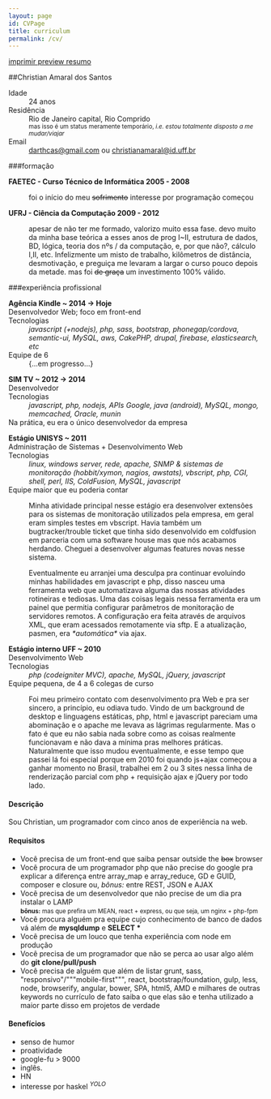 ```yaml
---
layout: page
id: CVPage
title: curriculum
permalink: /cv/
---
```

<nav class='quick-menu no-print'>
  <a href='#' id='do-print' title='imprimir'>
    <i class='fa fa-print'></i> imprimir
  </a>
  <a href='https://github.com/chrisamaral'>
    <i class='fa fa-github'></i> preview
  </a>
  <a href='#tldr' title='pular para resumo'>
    <i class='fa fa-forward'></i> resumo
  </a>
</nav>


##Christian Amaral dos Santos
<dl>
  <dt class='inline'>Idade</dt>
  <dd>
    <span id='birthday' data-timestamp='665706600679'>24 anos</span>
  </dd>
  <dt class='inline'>Residência</dt>
  <dd>Rio de Janeiro capital, Rio Comprido <br/>
    <div class='wrapped no-print'>
      <small id='noMap'>
        mas isso é um status meramente temporário, <em>i.e. estou totalmente disposto a me mudar/viajar</em>
      </small>
    </div>
    <a class='toggle full'></a>
  </dd>
  <dt class='inline'>Email</dt>
  <dd>
    <a href='mailto://darthcas@gmail.com' title='desculpa, eu tinha 14 anos'>darthcas@gmail.com</a> ou <a href='mailto://christianamaral@id.uff.br'>christianamaral@id.uff.br</a><br/>
  </dd>
</dl>


###formação
<dl>
  <dt><strong>FAETEC - Curso Técnico de Informática 2005 - 2008</strong></dt>
  <dd class='zip'>
    <p class='wrapped'>foi o início do meu <del>sofrimento</del> interesse por programação começou</p>
    <a class='toggle'></a>
  </dd>
  <dt><strong>UFRJ - Ciência da Computação 2009 - 2012</strong></dt>
  <dd class='zip'>
    <p class='wrapped'>
      apesar de não ter me formado, valorizo muito essa fase. devo muito da minha base teórica a esses anos
      de prog I~II, estrutura de dados, BD, lógica, teoria dos nºs / da computação, e, por que não?, cálculo I,II, etc.
      Infelizmente um misto de trabalho, kilômetros de distância, desmotivação, e preguiça me levaram a largar o curso pouco depois da metade.
      mas foi <del>de graça</del> um investimento 100% válido.
    </p>
    <a class='toggle'></a>
  </dd>
</dl>

###experiência profissional
<dl>
  <dt><strong>Agência Kindle ~ 2014 -> Hoje</strong></dt>
  <dt>Desenvolvedor Web; foco em front-end</dt>
  <dt class='inline'>Tecnologias</dt>
  <dd><em>javascript (+nodejs), php, sass, bootstrap, phonegap/cordova, semantic-ui, MySQL, aws, CakePHP, drupal, firebase, elasticsearch, etc</em></dd>
  <dt>Equipe de 6</dt>
  <dd style='padding-left: 0'>
    <div class='wrapped no-print'>
      {...em progresso...}
    </div>
    <a class='toggle'></a>
  </dd>
</dl>

<dl>
  <dt><strong>SIM TV ~ 2012 -> 2014</strong></dt>
  <dt>Desenvolvedor</dt>
  <dt class='inline'>Tecnologias</dt>
  <dd><em>javascript, php, nodejs, APIs Google, java (android), MySQL, mongo, memcached, Oracle, munin</em></dd>
  <dt>Na prática, eu era o único desenvolvedor da empresa</dt>
  <dd style='padding-left: 0'>
    <div class='wrapped no-print'><div id='EngCarousel'></div></div>
    <a class='toggle full'></a>
  </dd>
</dl>

<dl>
  <dt><strong>Estágio UNISYS ~ 2011</strong></dt>
  <dt>Administração de Sistemas + Desenvolvimento Web</dt>
  <dt class='inline'>Tecnologias</dt>
  <dd><em>linux, windows server, rede, apache, SNMP & sistemas de monitoração (hobbit/xymon, nagios, awstats), vbscript, php, CGI, shell, perl, IIS, ColdFusion, MySQL, javascript</em></dd>
  <dt>Equipe maior que eu poderia contar</dt>
  <dd class='zip'>
    <div class='wrapped'>
      <p>
        Minha atividade principal nesse estágio era desenvolver extensões para os sistemas de monitoração utilizados pela empresa, em geral eram simples testes em vbscript. Havia também um bugtracker/trouble ticket
        que tinha sido desenvolvido em coldfusion em parceria com uma software house mas que nós acabamos herdando. Cheguei a
        desenvolver algumas features novas nesse sistema.
      </p>
      <p>
        Eventualmente eu arranjei uma desculpa pra continuar evoluindo minhas habilidades em javascript e php,
        disso nasceu uma ferramenta web que automatizava alguma das nossas atividades rotineiras e tediosas.
        Uma das coisas legais nessa ferramenta era um painel que permitia configurar parâmetros de
        monitoração de servidores remotos. A configuração era feita através de arquivos XML, que eram acessados
        remotamente via sftp. E a atualização, pasmen, era <em>*automática*</em> via ajax.
      </p>
    </div>
    <a class='toggle'></a>
  </dd>
</dl>

<dl>
  <dt><strong>Estágio interno UFF ~ 2010</strong></dt>
  <dt>Desenvolvimento Web</dt>
  <dt class='inline'>Tecnologias</dt>
  <dd><em>php (codeigniter MVC), apache, MySQL, jQuery, javascript</em></dd>
  <dt>Equipe pequena, de 4 a 6 colegas de curso</dt>
  <dd class='zip'>
    <p class='wrapped'>
      Foi meu primeiro contato com desenvolvimento pra Web e pra ser sincero, a princípio, eu odiava tudo.
      Vindo de um background de desktop e linguagens estáticas, php, html e javascript pareciam uma abominação
      e o apache me levava as lágrimas regularmente.
      Mas o fato é que eu não sabia nada sobre como as coisas realmente funcionavam e não dava a mínima pras
      melhores práticas. Naturalmente que isso mudou eventualmente, e esse tempo que passei lá foi especial porque em
      2010 foi quando js+ajax começou a ganhar momento no Brasil, trabalhei em 2 ou 3 sites nessa linha de
      renderização parcial com php + requisição ajax e jQuery por todo lado.
    </p>
    <a class='toggle'></a>
  </dd>
</dl>

<div id='tldr' class='box no-print' >
  <section>
    <h4>Descrição</h4>
    Sou Christian, um programador com cinco anos de experiência na web.
  </section>

  <section>
    <h4>Requisitos</h4>
    <ul>
      <li>
        Você precisa de um front-end que saiba pensar outside the <del>box</del> browser
      </li>
      <li>
        Você procura de um programador php que não precise do google pra
        explicar a diferença entre array_map e array_reduce, GD e GUID,
        composer e closure ou, <em>bônus:</em> entre REST, JSON e AJAX
      </li>
      <li>
        Você precisa de um desenvolvedor que não precise de um dia pra instalar o LAMP <br/>
        <small><strong>bônus:</strong> mas que prefira um MEAN, react + express, ou que seja, um nginx + php-fpm</small>
      </li>
      <li>
        Você procura alguém pra equipe cujo conhecimento de banco de dados vá além de <strong>mysqldump</strong> e <strong>SELECT *</strong>
      </li>
      <li>
        Você precisa de um louco que tenha experiência com node em produção
      </li>
      <li>
        Você precisa de um programador que não se perca ao usar algo além do <strong>git clone/pull/push</strong>
      </li>
      <li>
        Você precisa de alguém que além de listar grunt, sass, "responsivo"/"""mobile-first""", react, bootstrap/foundation, gulp, less, node,
        browserify, angular, bower, SPA, html5, AMD e milhares de outras keywords no currículo de fato saiba o que elas são e tenha
        utilizado a maior parte disso em projetos de verdade
      </li>
    </ul>
  </section>

  <section>
    <h4><i class='fa fa-heart'></i> Benefícios</h4>
    <ul>
      <li>senso de humor</li>
      <li>proatividade</li>
      <li>google-fu > 9000</li>
      <li>inglês.</li>
      <li>HN</li>
      <li>interesse por haskel <sup><em>YOLO</em></sup></li>
    </ul>
  </section>
</div>


<script src='/assets/js/cv.js'></script>